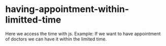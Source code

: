 # having-appointment-within-limitted-time
Here we access the time with js. Example: If we want to have appointment of doctors we can have it within the limited time.
